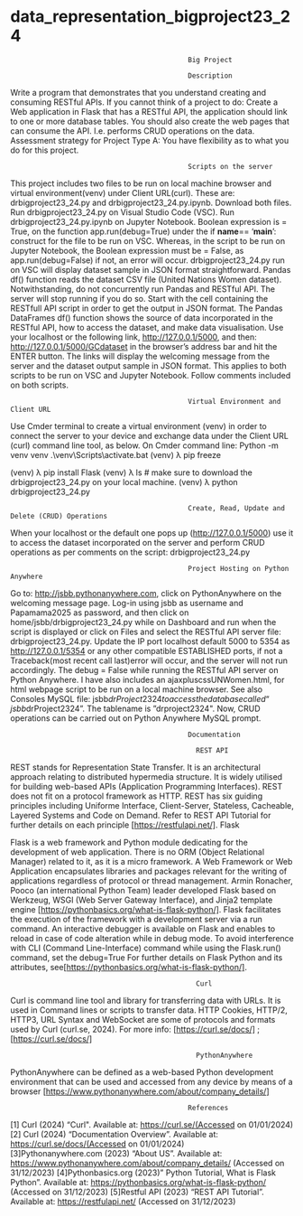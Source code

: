 # data_representation_bigproject23_24
                                                Big Project

                                                Description
Write a program that demonstrates that you understand creating and consuming RESTful APIs. If you cannot think of a project to do: Create a Web application in Flask that has a RESTful API, the application should link to one or more database tables. You should also create the web pages that can consume the API. I.e. performs CRUD operations on the data. Assessment strategy for Project Type A: You have flexibility as to what you do for this project. 

                                                Scripts on the server
This project includes two files to be run on local machine browser and virtual environment(venv) under Client URL(curl). These are: drbigproject23_24.py and drbigproject23_24.py.ipynb.   Download both files. Run drbigproject23_24.py on Visual Studio Code (VSC). Run drbigproject23_24.py.ipynb on Jupyter Notebook. Boolean expression is = True, on the function app.run(debug=True) under the if __name__== ‘__main__’: construct for the file to be run on VSC. Whereas, in the script to be run on Jupyter Notebook, the Boolean expression must be = False, as app.run(debug=False) if not, an error will occur. drbigproject23_24.py run on VSC will display dataset sample in JSON format straightforward.
Pandas df() function reads the dataset CSV file (United Nations Women dataset). Notwithstanding, do not concurrently run Pandas and RESTful API. The server will stop running if you do so. Start with the cell containing the RESTfull API script in order to get the output in JSON format. The Pandas DataFrames df() function shows the source of data incorporated in the RESTful API, how to access the dataset, and make data visualisation. Use your localhost or the following link, http://127.0.0.1/5000, and then: http://127.0.0.1/5000/GCdataset in the browser’s address bar and hit the ENTER button. The links will display the welcoming message from the server and the dataset output sample in JSON format. This applies to both scripts to be run on VSC and Jupyter Notebook.  Follow comments included on both scripts.
                                               
                                                Virtual Environment and Client URL
Use Cmder terminal to create a virtual environment (venv) in order to connect the server to your device and exchange data under the Client URL (curl) command line tool, as below. On Cmder command line: 
Python  -m venv venv
.\venv\Scripts\activate.bat
(venv) λ pip freeze

(venv) λ pip install Flask
(venv) λ ls # make sure to download the drbigproject23_24.py on your local machine.
(venv) λ python drbigproject23_24.py

                                                Create, Read, Update and Delete (CRUD) Operations
When your localhost or the default one pops up (http://127.0.0.1/5000) use it to access the dataset incorporated on the server and perform CRUD operations as per comments on the script: drbigproject23_24.py

                                                Project Hosting on Python Anywhere
Go to: http://jsbb.pythonanywhere.com, click on PythonAnywhere on the welcoming message page. Log-in using jsbb as username and Papamama2025 as password, and then click on home/jsbb/drbigproject23_24.py while on Dashboard and run when the script is displayed or click on Files and select the RESTful API server file: drbigproject23_24.py. Update the IP port localhost default 5000 to 5354 as http://127.0.0.1/5354 or any other compatible ESTABLISHED ports, if not a Traceback(most recent call last)error will occur, and the server will not run accordingly. The debug = False while running the RESTful API server on Python Anywhere. I have also includes an ajaxpluscssUNWomen.html, for html webpage script to be run on a local machine browser. See also Consoles MySQL file: jsbb$drProject2324 to access the database called “jsbb$drProject2324”. The tablename is ”drproject2324". Now, CRUD operations can be carried out on Python Anywhere MySQL prompt.

                                                Documentation
                                                  
                                                  REST API 
REST stands for Representation State Transfer. It is an architectural approach relating to distributed hypermedia structure. It is widely utilised for building web-based APIs (Application Programming Interfaces). REST does not fit on a protocol framework as HTTP. REST has six guiding principles including Uniforme Interface, Client-Server, Stateless, Cacheable, Layered Systems and Code on Demand. Refer to REST API Tutorial for further details on each principle [https://restfulapi.net/].
                                                  Flask
                                                  
Flask is a web framework and Python module dedicating for the development of web application. There is no ORM (Object Relational Manager) related to it, as it is a micro framework. A Web Framework or Web Application encapsulates libraries and packages relevant for the writing of applications regardless of protocol or thread management. Armin Ronacher, Pooco (an international Python Team) leader developed Flask based on Werkzeug, WSGI (Web Server Gateway Interface), and Jinja2 template engine [https://pythonbasics.org/what-is-flask-python/].
Flask facilitates the execution of the framework with a development server via a run command. An interactive debugger is available on Flask and enables to reload in case of code alteration while in debug mode. To avoid interference with CLI (Command Line-Interface) command while using the Flask.run() command, set the debug=True For further details on Flask Python and its attributes, see[https://pythonbasics.org/what-is-flask-python/]. 

                                                  Curl
                                                  
Curl is command line tool and library for transferring data with URLs. It is used in Command lines or scripts to transfer data. HTTP Cookies, HTTP/2, HTTP3, URL Syntax and WebSocket are some of protocols and formats used by Curl (curl.se, 2024). For more info: [https://curl.se/docs/] ; [https://curl.se/docs/]

                                                  PythonAnywhere
                                                  
PythonAnywhere can be defined as a web-based Python development environment that can be used and accessed from any device by means of a browser [https://www.pythonanywhere.com/about/company_details/]


                                                References
[1] Curl (2024) “Curl". Available at: https://curl.se/(Accessed on 01/01/2024)                                                 
[2] Curl (2024) “Documentation Overview”. Available at: https://curl.se/docs/(Accessed on 01/01/2024)                                                
[3]Pythonanywhere.com (2023) “About US”. Available at: https://www.pythonanywhere.com/about/company_details/ (Accessed on 31/12/2023)
[4]Pythonbasics.org (2023)” Python Tutorial, What is Flask Python”. Available at: https://pythonbasics.org/what-is-flask-python/ (Accessed on 31/12/2023)
[5]Restful API (2023) “REST API Tutorial”. Available at:  https://restfulapi.net/  (Accessed on 31/12/2023)



